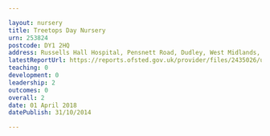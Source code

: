 ```yaml
---

layout: nursery
title: Treetops Day Nursery
urn: 253824
postcode: DY1 2HQ
address: Russells Hall Hospital, Pensnett Road, Dudley, West Midlands, DY1 2HQ
latestReportUrl: https://reports.ofsted.gov.uk/provider/files/2435026/urn/253824.pdf
teaching: 0
development: 0
leadership: 2
outcomes: 0
overall: 2
date: 01 April 2018 
datePublish: 31/10/2014

---
```

